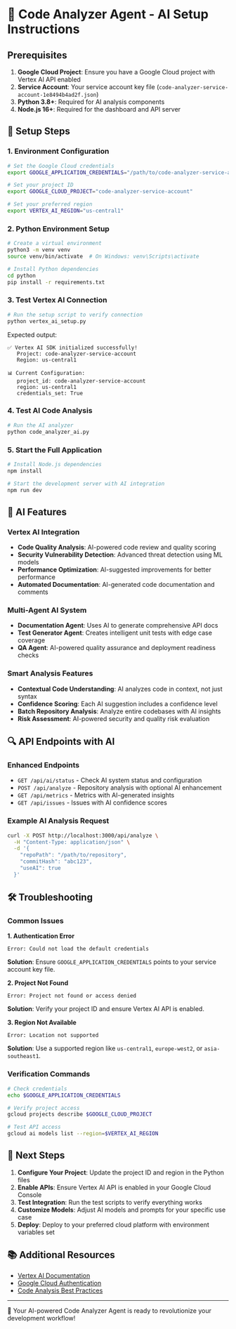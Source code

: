 # 🚀 Code Analyzer Agent - AI Setup Instructions

## Prerequisites

1. **Google Cloud Project**: Ensure you have a Google Cloud project with Vertex AI API enabled
2. **Service Account**: Your service account key file (`code-analyzer-service-account-1e8494b4ad2f.json`)
3. **Python 3.8+**: Required for AI analysis components
4. **Node.js 16+**: Required for the dashboard and API server

## 🔧 Setup Steps

### 1. Environment Configuration

```bash
# Set the Google Cloud credentials
export GOOGLE_APPLICATION_CREDENTIALS="/path/to/code-analyzer-service-account-1e8494b4ad2f.json"

# Set your project ID
export GOOGLE_CLOUD_PROJECT="code-analyzer-service-account"

# Set your preferred region
export VERTEX_AI_REGION="us-central1"
```

### 2. Python Environment Setup

```bash
# Create a virtual environment
python3 -m venv venv
source venv/bin/activate  # On Windows: venv\Scripts\activate

# Install Python dependencies
cd python
pip install -r requirements.txt
```

### 3. Test Vertex AI Connection

```bash
# Run the setup script to verify connection
python vertex_ai_setup.py
```

Expected output:
```
✅ Vertex AI SDK initialized successfully!
   Project: code-analyzer-service-account
   Region: us-central1

📊 Current Configuration:
   project_id: code-analyzer-service-account
   region: us-central1
   credentials_set: True
```

### 4. Test AI Code Analysis

```bash
# Run the AI analyzer
python code_analyzer_ai.py
```

### 5. Start the Full Application

```bash
# Install Node.js dependencies
npm install

# Start the development server with AI integration
npm run dev
```

## 🤖 AI Features

### **Vertex AI Integration**
- **Code Quality Analysis**: AI-powered code review and quality scoring
- **Security Vulnerability Detection**: Advanced threat detection using ML models
- **Performance Optimization**: AI-suggested improvements for better performance
- **Automated Documentation**: AI-generated code documentation and comments

### **Multi-Agent AI System**
- **Documentation Agent**: Uses AI to generate comprehensive API docs
- **Test Generator Agent**: Creates intelligent unit tests with edge case coverage
- **QA Agent**: AI-powered quality assurance and deployment readiness checks

### **Smart Analysis Features**
- **Contextual Code Understanding**: AI analyzes code in context, not just syntax
- **Confidence Scoring**: Each AI suggestion includes a confidence level
- **Batch Repository Analysis**: Analyze entire codebases with AI insights
- **Risk Assessment**: AI-powered security and quality risk evaluation

## 🔍 API Endpoints with AI

### Enhanced Endpoints
- `GET /api/ai/status` - Check AI system status and configuration
- `POST /api/analyze` - Repository analysis with optional AI enhancement
- `GET /api/metrics` - Metrics with AI-generated insights
- `GET /api/issues` - Issues with AI confidence scores

### Example AI Analysis Request
```bash
curl -X POST http://localhost:3000/api/analyze \
  -H "Content-Type: application/json" \
  -d '{
    "repoPath": "/path/to/repository",
    "commitHash": "abc123",
    "useAI": true
  }'
```

## 🛠 Troubleshooting

### Common Issues

**1. Authentication Error**
```
Error: Could not load the default credentials
```
**Solution**: Ensure `GOOGLE_APPLICATION_CREDENTIALS` points to your service account key file.

**2. Project Not Found**
```
Error: Project not found or access denied
```
**Solution**: Verify your project ID and ensure Vertex AI API is enabled.

**3. Region Not Available**
```
Error: Location not supported
```
**Solution**: Use a supported region like `us-central1`, `europe-west2`, or `asia-southeast1`.

### Verification Commands

```bash
# Check credentials
echo $GOOGLE_APPLICATION_CREDENTIALS

# Verify project access
gcloud projects describe $GOOGLE_CLOUD_PROJECT

# Test API access
gcloud ai models list --region=$VERTEX_AI_REGION
```

## 🎯 Next Steps

1. **Configure Your Project**: Update the project ID and region in the Python files
2. **Enable APIs**: Ensure Vertex AI API is enabled in your Google Cloud Console
3. **Test Integration**: Run the test scripts to verify everything works
4. **Customize Models**: Adjust AI models and prompts for your specific use case
5. **Deploy**: Deploy to your preferred cloud platform with environment variables set

## 📚 Additional Resources

- [Vertex AI Documentation](https://cloud.google.com/vertex-ai/docs)
- [Google Cloud Authentication](https://cloud.google.com/docs/authentication)
- [Code Analysis Best Practices](https://cloud.google.com/vertex-ai/docs/generative-ai/code/code-models-overview)

---

🚀 Your AI-powered Code Analyzer Agent is ready to revolutionize your development workflow!